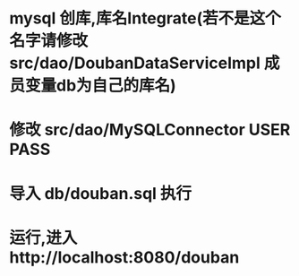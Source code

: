 # mysql 创库,库名Integrate(若不是这个名字请修改src/dao/DoubanDataServiceImpl 成员变量db为自己的库名) 
# 修改 src/dao/MySQLConnector USER PASS 
# 导入 db/douban.sql 执行
# 运行,进入http://localhost:8080/douban
